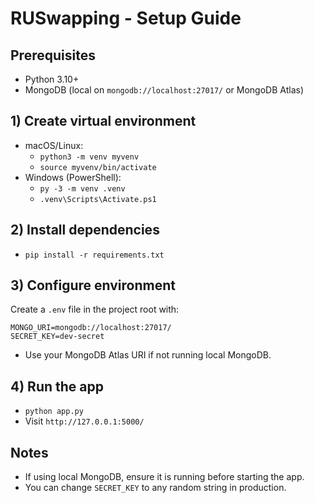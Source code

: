 # RUSwapping - Setup Guide

## Prerequisites
- Python 3.10+
- MongoDB (local on `mongodb://localhost:27017/` or MongoDB Atlas)

## 1) Create virtual environment
- macOS/Linux:
  - `python3 -m venv myvenv`
  - `source myvenv/bin/activate`
- Windows (PowerShell):
  - `py -3 -m venv .venv`
  - `.venv\Scripts\Activate.ps1`

## 2) Install dependencies
- `pip install -r requirements.txt`

## 3) Configure environment
Create a `.env` file in the project root with:
```
MONGO_URI=mongodb://localhost:27017/
SECRET_KEY=dev-secret
```
- Use your MongoDB Atlas URI if not running local MongoDB.

## 4) Run the app
- `python app.py`
- Visit `http://127.0.0.1:5000/`

## Notes
- If using local MongoDB, ensure it is running before starting the app.
- You can change `SECRET_KEY` to any random string in production. 